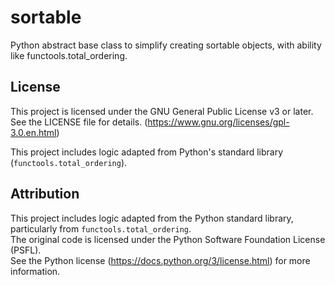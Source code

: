 # sortable
Python abstract base class to simplify creating sortable objects, with ability like functools.total_ordering.


## License

This project is licensed under the GNU General Public License v3 or later.  
See the LICENSE file for details.  (https://www.gnu.org/licenses/gpl-3.0.en.html)

This project includes logic adapted from Python's standard library (`functools.total_ordering`).


## Attribution

This project includes logic adapted from the Python standard library, particularly from `functools.total_ordering`.  
The original code is licensed under the Python Software Foundation License (PSFL).  
See the Python license (https://docs.python.org/3/license.html) for more information.
